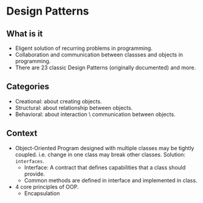 # Design Patterns

## What is it

- Eligent solution of recurring problems in programming.
- Collaboration and communication between classses and objects in programming.
- There are 23 classic Design Patterns (originally documented) and more.

## Categories

- Creational: about creating objects.
- Structural: about relationship between objects.
- Behavioral: about interaction \ communication between objects.

## Context

- Object-Oriented Program designed with multiple classes may be tightly coupled. i.e. change in one class may break other classes. Solution: `interfaces`.
  - Interface: A contract that defines capabilities that a class should provide.
  - Common methods are defined in interface and implemented in class.
- 4 core principles of OOP.
  - Encapsulation
